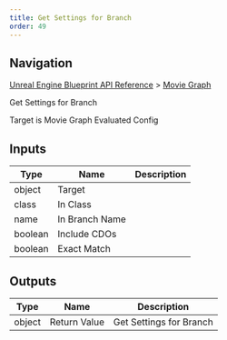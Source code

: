 ```yaml
---
title: Get Settings for Branch
order: 49
---
```

## Navigation

[Unreal Engine Blueprint API Reference](https://dev.epicgames.com/documentation/en-us/unreal-engine/BlueprintAPI) > [Movie Graph](https://dev.epicgames.com/documentation/en-us/unreal-engine/BlueprintAPI/MovieGraph)

Get Settings for Branch

Target is Movie Graph Evaluated Config

## Inputs

| Type | Name | Description |
| --- | --- | --- |
| object | Target |  |
| class | In Class |  |
| name | In Branch Name |  |
| boolean | Include CDOs |  |
| boolean | Exact Match |  |

## Outputs

| Type | Name | Description |
| --- | --- | --- |
| object | Return Value | Get Settings for Branch |

